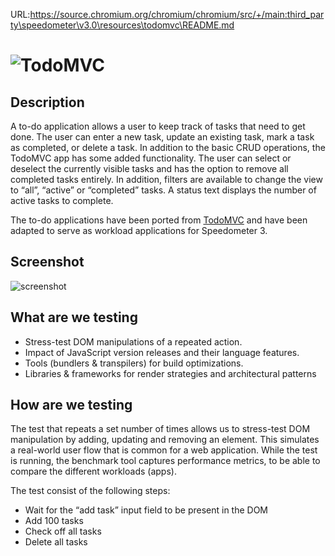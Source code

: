 URL:https://source.chromium.org/chromium/chromium/src/+/main:third_party\speedometer\v3.0\resources\todomvc\README.md
# ![TodoMVC](./logo.png)

## Description

A to-do application allows a user to keep track of tasks that need to get done. The user can enter a new task, update an existing task, mark a task as completed, or delete a task. In addition to the basic CRUD operations, the TodoMVC app has some added functionality. The user can select or deselect the currently visible tasks and has the option to remove all completed tasks entirely. In addition, filters are available to change the view to “all”, “active” or “completed” tasks. A status text displays the number of active tasks to complete.

The to-do applications have been ported from [TodoMVC](https://todomvc.com/) and have been adapted to serve as workload applications for Speedometer 3.

## Screenshot

![screenshot](./screenshot.png)

## What are we testing

-   Stress-test DOM manipulations of a repeated action.
-   Impact of JavaScript version releases and their language features.
-   Tools (bundlers & transpilers) for build optimizations.
-   Libraries & frameworks for render strategies and architectural patterns

## How are we testing

The test that repeats a set number of times allows us to stress-test DOM manipulation by adding, updating and removing an element. This simulates a real-world user flow that is common for a web application. While the test is running, the benchmark tool captures performance metrics, to be able to compare the different workloads (apps).

The test consist of the following steps:

-   Wait for the “add task” input field to be present in the DOM
-   Add 100 tasks
-   Check off all tasks
-   Delete all tasks
